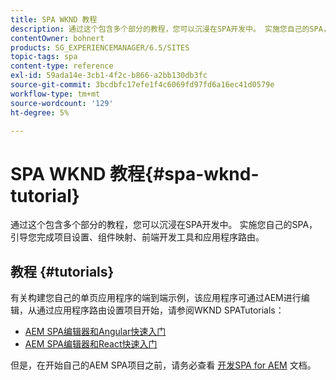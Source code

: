 ```yaml
---
title: SPA WKND 教程
description: 通过这个包含多个部分的教程，您可以沉浸在SPA开发中。 实施您自己的SPA，引导您完成项目设置、组件映射、前端开发工具和应用程序路由。
contentOwner: bohnert
products: SG_EXPERIENCEMANAGER/6.5/SITES
topic-tags: spa
content-type: reference
exl-id: 59ada14e-3cb1-4f2c-b866-a2bb130db3fc
source-git-commit: 3bcdbfc17efe1f4c6069fd97fd6a16ec41d0579e
workflow-type: tm+mt
source-wordcount: '129'
ht-degree: 5%

---
```


# SPA WKND 教程{#spa-wknd-tutorial}

通过这个包含多个部分的教程，您可以沉浸在SPA开发中。 实施您自己的SPA，引导您完成项目设置、组件映射、前端开发工具和应用程序路由。

## 教程 {#tutorials}

有关构建您自己的单页应用程序的端到端示例，该应用程序可通过AEM进行编辑，从通过应用程序路由设置项目开始，请参阅WKND SPATutorials：

* [AEM SPA编辑器和Angular快速入门](https://experienceleague.adobe.com/docs/experience-manager-learn/getting-started-with-aem-headless/spa-editor/angular/overview.html)
* [AEM SPA编辑器和React快速入门](https://experienceleague.adobe.com/docs/experience-manager-learn/getting-started-with-aem-headless/spa-editor/react/overview.html)

但是，在开始自己的AEM SPA项目之前，请务必查看 [开发SPA for AEM](/help/sites-developing/spa-architecture.md) 文档。
